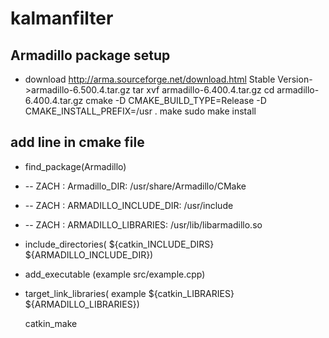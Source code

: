 # kalmanfilter

## Armadillo package setup
* download http://arma.sourceforge.net/download.html   Stable Version->armadillo-6.500.4.tar.gz
	tar xvf armadillo-6.400.4.tar.gz 
	cd armadillo-6.400.4.tar.gz 
	cmake -D CMAKE_BUILD_TYPE=Release -D CMAKE_INSTALL_PREFIX=/usr .
	make
	sudo make install
## add line in cmake file
* find_package(Armadillo)
* 	-- ZACH : Armadillo_DIR: /usr/share/Armadillo/CMake
* 	-- ZACH : ARMADILLO_INCLUDE_DIR: /usr/include
*	-- ZACH : ARMADILLO_LIBRARIES: /usr/lib/libarmadillo.so
* include_directories( ${catkin_INCLUDE_DIRS} ${ARMADILLO_INCLUDE_DIR})
* add_executable (example src/example.cpp)
* target_link_libraries( example ${catkin_LIBRARIES} ${ARMADILLO_LIBRARIES})

	catkin_make
